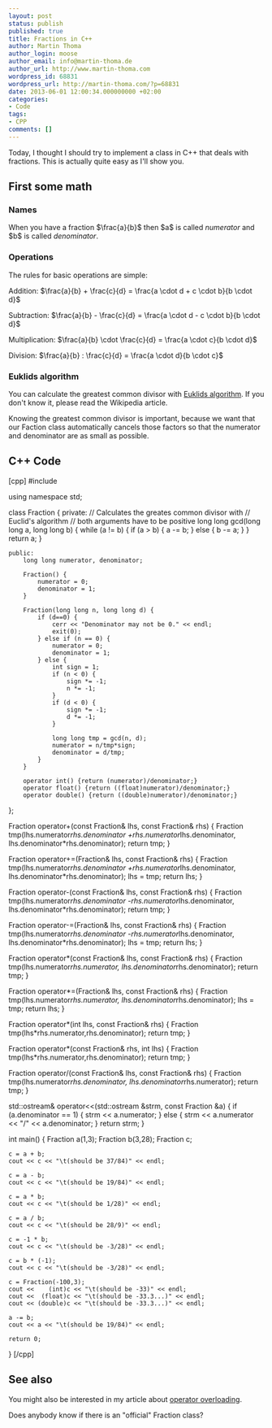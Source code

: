 ```yaml
---
layout: post
status: publish
published: true
title: Fractions in C++
author: Martin Thoma
author_login: moose
author_email: info@martin-thoma.de
author_url: http://www.martin-thoma.com
wordpress_id: 68831
wordpress_url: http://martin-thoma.com/?p=68831
date: 2013-06-01 12:00:34.000000000 +02:00
categories:
- Code
tags:
- CPP
comments: []
---
```

Today, I thought I should try to implement a class in C++ that deals with fractions. This is actually quite easy as I'll show you.

<h2>First some math</h2>
<h3>Names</h3>
When you have a fraction $\frac{a}{b}$ then $a$ is called <em>numerator</em> and $b$ is called <em>denominator</em>.

<h3>Operations</h3>
The rules for basic operations are simple:

Addition:
$\frac{a}{b}     + \frac{c}{d} = \frac{a \cdot d + c \cdot b}{b \cdot d}$

Subtraction:
$\frac{a}{b}     - \frac{c}{d} = \frac{a \cdot d - c \cdot b}{b \cdot d}$

Multiplication:
$\frac{a}{b} \cdot \frac{c}{d} = \frac{a \cdot c}{b \cdot d}$

Division:
$\frac{a}{b} : \frac{c}{d} = \frac{a \cdot d}{b \cdot c}$

<h3>Euklids algorithm</h3>
You can calculate the greatest common divisor with <a href="http://en.wikipedia.org/wiki/Euclidean_algorithm">Euklids algorithm</a>. If you don't know it, please read the Wikipedia article.

Knowing the greatest common divisor is important, because we want that our Faction class automatically cancels those factors so that the numerator and denominator are as small as possible.

<h2>C++ Code</h2>
[cpp]
#include <iostream>

using namespace std;

class Fraction {
    private:
        // Calculates the greates common divisor with 
        // Euclid's algorithm
        // both arguments have to be positive
        long long gcd(long long a, long long b) {
            while (a != b) {
                if (a > b) {
                    a -= b;
                } else {
                    b -= a;
                }
            }
            return a;
        }

    public:
        long long numerator, denominator;

        Fraction() {
            numerator = 0;
            denominator = 1;
        }

        Fraction(long long n, long long d) {
            if (d==0) {
                cerr << "Denominator may not be 0." << endl;
                exit(0);
            } else if (n == 0) {
                numerator = 0;
                denominator = 1;
            } else {
                int sign = 1;
                if (n < 0) {
                    sign *= -1;
                    n *= -1;
                }
                if (d < 0) {
                    sign *= -1;
                    d *= -1;
                }

                long long tmp = gcd(n, d);
                numerator = n/tmp*sign;
                denominator = d/tmp;
            }
        }

        operator int() {return (numerator)/denominator;}
        operator float() {return ((float)numerator)/denominator;}
        operator double() {return ((double)numerator)/denominator;}
};

Fraction operator+(const Fraction&amp; lhs, const Fraction&amp; rhs) {
    Fraction tmp(lhs.numerator*rhs.denominator
                +rhs.numerator*lhs.denominator,
                lhs.denominator*rhs.denominator);
    return tmp;
}

Fraction operator+=(Fraction&amp; lhs, const Fraction&amp; rhs) {
    Fraction tmp(lhs.numerator*rhs.denominator
                +rhs.numerator*lhs.denominator,
                lhs.denominator*rhs.denominator);
    lhs = tmp;
    return lhs;
}

Fraction operator-(const Fraction&amp; lhs, const Fraction&amp; rhs) {
    Fraction tmp(lhs.numerator*rhs.denominator
                -rhs.numerator*lhs.denominator,
                lhs.denominator*rhs.denominator);
    return tmp;
}

Fraction operator-=(Fraction&amp; lhs, const Fraction&amp; rhs) {
    Fraction tmp(lhs.numerator*rhs.denominator
                -rhs.numerator*lhs.denominator,
                lhs.denominator*rhs.denominator);
    lhs = tmp;
    return lhs;
}

Fraction operator*(const Fraction&amp; lhs, const Fraction&amp; rhs) {
    Fraction tmp(lhs.numerator*rhs.numerator,
               lhs.denominator*rhs.denominator);
    return tmp;
}

Fraction operator*=(Fraction&amp; lhs, const Fraction&amp; rhs) {
    Fraction tmp(lhs.numerator*rhs.numerator,
               lhs.denominator*rhs.denominator);
    lhs = tmp;
    return lhs;
}

Fraction operator*(int lhs, const Fraction&amp; rhs) {
    Fraction tmp(lhs*rhs.numerator,rhs.denominator);
    return tmp;
}

Fraction operator*(const Fraction&amp; rhs, int lhs) {
    Fraction tmp(lhs*rhs.numerator,rhs.denominator);
    return tmp;
}

Fraction operator/(const Fraction&amp; lhs, const Fraction&amp; rhs) {
    Fraction tmp(lhs.numerator*rhs.denominator,
                 lhs.denominator*rhs.numerator);
    return tmp;
}

std::ostream&amp; operator<<(std::ostream &amp;strm, const Fraction &amp;a) {
    if (a.denominator == 1) {
        strm << a.numerator;
    } else {
        strm << a.numerator << "/" << a.denominator;
    }
    return strm;
}

int main() {
    Fraction a(1,3);
    Fraction b(3,28);
    Fraction c;

    c = a + b;
    cout << c << "\t(should be 37/84)" << endl;

    c = a - b;
    cout << c << "\t(should be 19/84)" << endl;

    c = a * b;
    cout << c << "\t(should be 1/28)" << endl;

    c = a / b;
    cout << c << "\t(should be 28/9)" << endl;

    c = -1 * b;
    cout << c << "\t(should be -3/28)" << endl;

    c = b * (-1);
    cout << c << "\t(should be -3/28)" << endl;

    c = Fraction(-100,3);
    cout <<    (int)c << "\t(should be -33)" << endl;
    cout <<  (float)c << "\t(should be -33.3...)" << endl;
    cout << (double)c << "\t(should be -33.3...)" << endl;

    a -= b;
    cout << a << "\t(should be 19/84)" << endl;

    return 0;
}
[/cpp]

<h2>See also</h2>
You might also be interested in my article about <a href="http://martin-thoma.com/c-operator-overloading/" title="C++ Operator overloading">operator overloading</a>.

Does anybody know if there is an "official" Fraction class?
